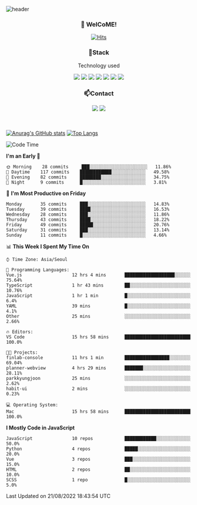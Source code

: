![header](https://capsule-render.vercel.app/api?type=waving&color=gradient&height=200&text=Kyungjoon&fontAlign=70&fontAlignY=40&animation=twinkling)

<h3 align="center">👋 WelCoME!</h3>

<div align=center>
  
[![Hits](https://hits.seeyoufarm.com/api/count/incr/badge.svg?url=https%3A%2F%2Fgithub.com%2Fuvula6921&count_bg=%2322BAC9&title_bg=%23827F7F&icon=iconify.svg&icon_color=%2325A27F&title=visits&edge_flat=false)](https://hits.seeyoufarm.com)
  
</div>
<h3 align="center">📌Stack</h3>
<p align="center">Technology used</p>
<div align="center"><img src="https://img.shields.io/badge/HTML5-E34F26?style=flat-square&logo=HTML5&logoColor=white"></img> <img src="https://img.shields.io/badge/CSS3-0A84FF?style=flat-square&logo=CSS3&logoColor=white"></img> <img src="https://img.shields.io/badge/JavaScript-FFCD11?style=flat-square&logo=JavaScript&logoColor=white"></img> <img src="https://img.shields.io/badge/React-00BCF6?style=flat-square&logo=React&logoColor=white"></img> <img src="https://img.shields.io/badge/jQuery-3655FF?style=flat-square&logo=jQuery&logoColor=white"></img> <img src="https://img.shields.io/badge/Ruby-E0115F?style=flat-square&logo=Ruby&logoColor=white"></img> <img src="https://img.shields.io/badge/Python-4B8BBE?style=flat-square&logo=Python&logoColor=white"></img></div>

<h3 align="center">📫Contact</h3>
<div align="center"><a href="https://velog.io/@uvula6921/"><img src="https://img.shields.io/badge/Blog-20c997?style=flat-square&logo=V&logoColor=white"/></a> <a href="pkj6921@gmail.com"><img src="https://img.shields.io/badge/Gmail-EA4335?style=flat-square&logo=Gmail&logoColor=white"/></a></div>
<br>
<br>

[![Anurag's GitHub stats](https://github-readme-stats.vercel.app/api?username=uvula6921&hide=stars,issues&show_icons=true&count_private=true&theme=tokyonight)](https://github.com/anuraghazra/github-readme-stats)
[![Top Langs](https://github-readme-stats.vercel.app/api/top-langs/?username=uvula6921&hide=css,jupyter%20notebook,html&exclude_repo=uvula6921,uvula6921.github.io&layout=compact&langs_count=8)](https://github.com/anuraghazra/github-readme-stats)

<!--START_SECTION:waka-->
![Code Time](http://img.shields.io/badge/Code%20Time-1%2C067%20hrs%2049%20mins-blue)

**I'm an Early 🐤** 

```text
🌞 Morning    28 commits     ███░░░░░░░░░░░░░░░░░░░░░░   11.86% 
🌆 Daytime    117 commits    ████████████░░░░░░░░░░░░░   49.58% 
🌃 Evening    82 commits     ████████░░░░░░░░░░░░░░░░░   34.75% 
🌙 Night      9 commits      █░░░░░░░░░░░░░░░░░░░░░░░░   3.81%

```
📅 **I'm Most Productive on Friday** 

```text
Monday       35 commits     ███░░░░░░░░░░░░░░░░░░░░░░   14.83% 
Tuesday      39 commits     ████░░░░░░░░░░░░░░░░░░░░░   16.53% 
Wednesday    28 commits     ███░░░░░░░░░░░░░░░░░░░░░░   11.86% 
Thursday     43 commits     ████░░░░░░░░░░░░░░░░░░░░░   18.22% 
Friday       49 commits     █████░░░░░░░░░░░░░░░░░░░░   20.76% 
Saturday     31 commits     ███░░░░░░░░░░░░░░░░░░░░░░   13.14% 
Sunday       11 commits     █░░░░░░░░░░░░░░░░░░░░░░░░   4.66%

```


📊 **This Week I Spent My Time On** 

```text
⌚︎ Time Zone: Asia/Seoul

💬 Programming Languages: 
Vue.js                   12 hrs 4 mins       ███████████████████░░░░░░   75.64% 
TypeScript               1 hr 43 mins        ██░░░░░░░░░░░░░░░░░░░░░░░   10.76% 
JavaScript               1 hr 1 min          █░░░░░░░░░░░░░░░░░░░░░░░░   6.4% 
YAML                     39 mins             █░░░░░░░░░░░░░░░░░░░░░░░░   4.1% 
Other                    25 mins             ░░░░░░░░░░░░░░░░░░░░░░░░░   2.66%

🔥 Editors: 
VS Code                  15 hrs 58 mins      █████████████████████████   100.0%

🐱‍💻 Projects: 
finlab-console           11 hrs 1 min        █████████████████░░░░░░░░   69.04% 
planner-webview          4 hrs 29 mins       ███████░░░░░░░░░░░░░░░░░░   28.11% 
parkkyungjoon            25 mins             ░░░░░░░░░░░░░░░░░░░░░░░░░   2.62% 
habit-ui                 2 mins              ░░░░░░░░░░░░░░░░░░░░░░░░░   0.23%

💻 Operating System: 
Mac                      15 hrs 58 mins      █████████████████████████   100.0%

```

**I Mostly Code in JavaScript** 

```text
JavaScript               10 repos            ████████████░░░░░░░░░░░░░   50.0% 
Python                   4 repos             █████░░░░░░░░░░░░░░░░░░░░   20.0% 
Vue                      3 repos             ███░░░░░░░░░░░░░░░░░░░░░░   15.0% 
HTML                     2 repos             ██░░░░░░░░░░░░░░░░░░░░░░░   10.0% 
SCSS                     1 repo              █░░░░░░░░░░░░░░░░░░░░░░░░   5.0%

```



 Last Updated on 21/08/2022 18:43:54 UTC
<!--END_SECTION:waka-->
